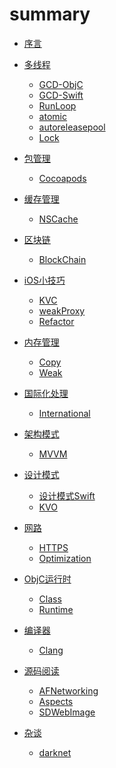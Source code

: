 # summary

* [序言](README.md)
* [多线程](posts/thread/README.md)
  * [GCD-ObjC](posts/thread/gcd_objc.md)
  * [GCD-Swift](posts/thread/gcd_swift.md)
  * [RunLoop](posts/thread/runloop.md)
  * [atomic](posts/thread/atomic.md)
  * [autoreleasepool](posts/thread/autoreleasepool.md)
  * [Lock](posts/thread/lock.md)



* [包管理]()
  * [Cocoapods](posts/packageManage/README.md)


* [缓存管理]()
  * [NSCache](posts/cache/README.md)


* [区块链]()
  * [BlockChain](posts/blockChain/README.md)


* [iOS小技巧]()
  * [KVC](posts/tips/kvc.md)
  * [weakProxy](posts/tips/timer.md)
  * [Refactor](posts/tips/refactor.md)


* [内存管理]()
  * [Copy](posts/memoryManage/copy.md)
  * [Weak](posts/memoryManage/weak.md)


* [国际化处理]()
  * [International](posts/international/international.md)


* [架构模式]()
  * [MVVM](posts/architecturalPattern/README.md)


* [设计模式]()
  * [设计模式Swift](posts/designPattern/design-pattern.md)
  * [KVO](posts/designPattern/kvo.md)


* [网路]()
  * [HTTPS](posts/network/HTTPS.md)
  * [Optimization](posts/network/network-layer-optimization.md)


* [ObjC运行时]()
  * [Class](posts/runtime/class.md)
  * [Runtime](posts/runtime/runtime.md)


* [编译器]()
  * [Clang](posts/clang/clang.md)


* [源码阅读]()
  * [AFNetworking](posts/sourceCode/afnetworking.md)
  * [Aspects](posts/sourceCode/aspects.md)
  * [SDWebImage](posts/sourceCode/sdwebimage.md)


* [杂谈]()
  * [darknet](posts/other/darknet.md)



